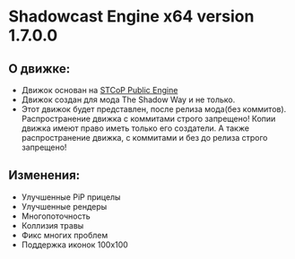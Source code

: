 Shadowcast Engine x64 version 1.7.0.0
====================================

## О движке:

* Движок основан на [STCoP Public Engine](https://github.com/mortany/stcop_engine_public)
* Движок создан для мода The Shadow Way и не только.
* Этот движок будет представлен, после релиза мода(без коммитов). Распространение движка с коммитами строго запрещено! Копии движка имеют право иметь только его создатели. А также распространение движка, с коммитами и без до релиза строго запрещено!

## Изменения:

* Улучшенные PiP прицелы
* Улучшенные рендеры
* Многопоточность
* Коллизия травы
* Фикс многих проблем
* Поддержка иконок 100x100
